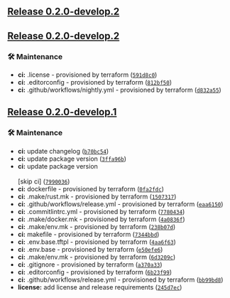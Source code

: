## [Release 0.2.0-develop.2](https://github.com/Arrow-air/svc-assets/releases/tag/v0.2.0-develop.2)

## [Release 0.2.0-develop.2](https://github.com/Arrow-air/svc-template-rust/releases/tag/v0.2.0-develop.2)

### 🛠 Maintenance

-  **ci:** .license - provisioned by terraform ([`591d8c0`](https://github.com/Arrow-air/svc-template-rust/commit/591d8c01ba784b953077c7cf704ccd94016ee49b))
-  **ci:** .editorconfig - provisioned by terraform ([`812bf50`](https://github.com/Arrow-air/svc-template-rust/commit/812bf50e205bc73525ce5b9b0a10acc81ed032c2))
-  **ci:** .github/workflows/nightly.yml - provisioned by terraform ([`d832a55`](https://github.com/Arrow-air/svc-template-rust/commit/d832a552e45ba702d7ea452c6a3f11421bcf2e10))

## [Release 0.2.0-develop.1](https://github.com/Arrow-air/svc-template-rust/releases/tag/v0.2.0-develop.1)

### 🛠 Maintenance

-  **ci:** update changelog ([`b70bc54`](https://github.com/Arrow-air/svc-template-rust/commit/b70bc54e886924b54b06a4436c405dd885e288a9))
-  **ci:** update package version ([`3ffa96b`](https://github.com/Arrow-air/svc-template-rust/commit/3ffa96b9e219db4ca308cbf797d5225715c59218))
-  **ci:** update package version<br/><br/>[skip ci] ([`7990036`](https://github.com/Arrow-air/svc-template-rust/commit/79900366c33b4b4cf867330e2e1d672048db2025))
-  **ci:** dockerfile - provisioned by terraform ([`0fa2fdc`](https://github.com/Arrow-air/svc-template-rust/commit/0fa2fdc189664eb962a2edb6957a21cb0dcf5356))
-  **ci:** .make/rust.mk - provisioned by terraform ([`1507317`](https://github.com/Arrow-air/svc-template-rust/commit/150731785302aaed30ddee146c4fad953a9e0399))
-  **ci:** .github/workflows/release.yml - provisioned by terraform ([`eaa6150`](https://github.com/Arrow-air/svc-template-rust/commit/eaa6150bb7ff7f291c297de0333724a9f1ad9941))
-  **ci:** .commitlintrc.yml - provisioned by terraform ([`7780434`](https://github.com/Arrow-air/svc-template-rust/commit/778043483698c889969a9f6ef96176c606315abe))
-  **ci:** .make/docker.mk - provisioned by terraform ([`4a0836f`](https://github.com/Arrow-air/svc-template-rust/commit/4a0836f4a29de27a0a30c2a2ebc05fe938f4e681))
-  **ci:** .make/env.mk - provisioned by terraform ([`238b07d`](https://github.com/Arrow-air/svc-template-rust/commit/238b07dca9185162e234ca751e2b277dccd74cc9))
-  **ci:** makefile - provisioned by terraform ([`7344bbd`](https://github.com/Arrow-air/svc-template-rust/commit/7344bbd368679b3137aa06e246430069ab25a5e1))
-  **ci:** .env.base.tftpl - provisioned by terraform ([`4aa6f63`](https://github.com/Arrow-air/svc-template-rust/commit/4aa6f63b42e108cfa7c9ad15680dce7ebd3d8ed0))
-  **ci:** .env.base - provisioned by terraform ([`e50efe6`](https://github.com/Arrow-air/svc-template-rust/commit/e50efe607ba406c6fd44a322c30ec236c9473a8c))
-  **ci:** .make/env.mk - provisioned by terraform ([`6d3209c`](https://github.com/Arrow-air/svc-template-rust/commit/6d3209c141782037846c7b5e3e7bab861f19bb1d))
-  **ci:** .gitignore - provisioned by terraform ([`a370a33`](https://github.com/Arrow-air/svc-template-rust/commit/a370a336b1ac6760ca16fd1feec0d36333d87be0))
-  **ci:** .editorconfig - provisioned by terraform ([`6b23f99`](https://github.com/Arrow-air/svc-template-rust/commit/6b23f9980c989ac781cb67feb838842a50aa0377))
-  **ci:** .github/workflows/release.yml - provisioned by terraform ([`bb99bd8`](https://github.com/Arrow-air/svc-template-rust/commit/bb99bd8443ebb36de8fb606dae9974765d156a84))
-  **license:** add license and release requirements ([`245d7ec`](https://github.com/Arrow-air/svc-template-rust/commit/245d7ec8db19f78c5d73936be92f101977c546d6))
